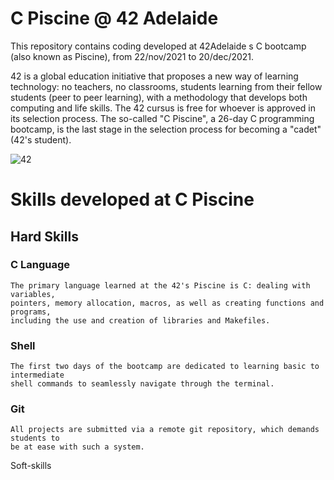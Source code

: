 # **C Piscine @ 42 Adelaide**
This repository contains coding developed at 42Adelaide s C bootcamp (also known as Piscine), from 22/nov/2021 to 20/dec/2021.


42 is a global education initiative that proposes a new way of learning technology: no teachers,
no classrooms, students learning from their fellow students (peer to peer learning), with a
methodology that develops both computing and life skills. The 42 cursus is free for whoever is
approved in its selection process. The so-called "C Piscine", a 26-day C programming bootcamp,
is the last stage in the selection process for becoming a "cadet" (42's student).


![42](https://user-images.githubusercontent.com/96380657/147245864-3988bdca-5f91-45b7-8443-4d135a77be6b.PNG)


# **Skills developed at C Piscine**

## **Hard Skills**
### C Language
	The primary language learned at the 42's Piscine is C: dealing with variables,
	pointers, memory allocation, macros, as well as creating functions and programs,
	including the use and creation of libraries and Makefiles.

### Shell
	The first two days of the bootcamp are dedicated to learning basic to intermediate
	shell commands to seamlessly navigate through the terminal.

### Git
	All projects are submitted via a remote git repository, which demands students to
	be at ease with such a system.

Soft-skills


